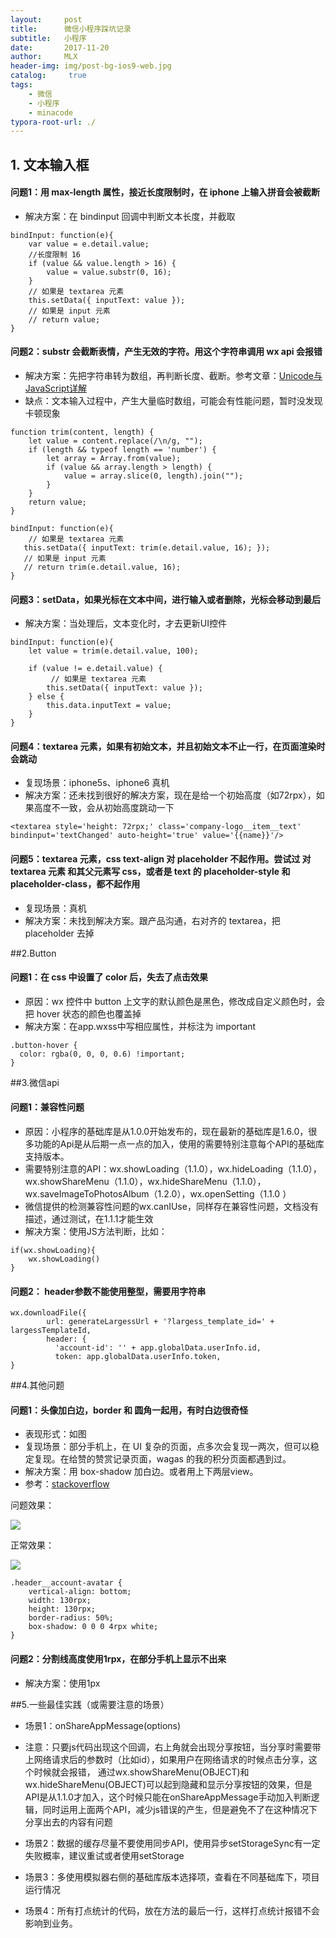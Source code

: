 ```yaml
---
layout:     post
title:      微信小程序踩坑记录
subtitle:   小程序
date:       2017-11-20
author:     MLX
header-img: img/post-bg-ios9-web.jpg
catalog: 	 true
tags:
    - 微信
    - 小程序
    - minacode
typora-root-url: ./
---
```


## 1. 文本输入框

#### 问题1：用 max-length 属性，接近长度限制时，在 iphone 上输入拼音会被截断
* 解决方案：在 bindinput 回调中判断文本长度，并截取

```
bindInput: function(e){
    var value = e.detail.value;
    //长度限制 16
    if (value && value.length > 16) { 
        value = value.substr(0, 16);
    }
    // 如果是 textarea 元素
    this.setData({ inputText: value });
    // 如果是 input 元素
    // return value;
}
```

#### 问题2：substr 会截断表情，产生无效的字符。用这个字符串调用 wx api 会报错
* 解决方案：先把字符串转为数组，再判断长度、截断。参考文章：[Unicode与JavaScript详解](http://www.ruanyifeng.com/blog/2014/12/unicode.html)
* 缺点：文本输入过程中，产生大量临时数组，可能会有性能问题，暂时没发现卡顿现象

```
function trim(content, length) {
    let value = content.replace(/\n/g, "");
    if (length && typeof length == 'number') {
    	let array = Array.from(value);
        if (value && array.length > length) {
            value = array.slice(0, length).join("");
        }
    }
    return value;
}

bindInput: function(e){
	// 如果是 textarea 元素
   this.setData({ inputText: trim(e.detail.value, 16); });
   // 如果是 input 元素
   // return trim(e.detail.value, 16);
}
```
#### 问题3：setData，如果光标在文本中间，进行输入或者删除，光标会移动到最后
* 解决方案：当处理后，文本变化时，才去更新UI控件

```
bindInput: function(e){
    let value = trim(e.detail.value, 100);
   	
    if (value != e.detail.value) {
    	 // 如果是 textarea 元素
        this.setData({ inputText: value });
    } else {
        this.data.inputText = value;
	}
}
```
#### 问题4：textarea 元素，如果有初始文本，并且初始文本不止一行，在页面渲染时会跳动
* 复现场景：iphone5s、iphone6 真机
* 解决方案：还未找到很好的解决方案，现在是给一个初始高度（如72rpx），如果高度不一致，会从初始高度跳动一下

```
<textarea style='height: 72rpx;' class='company-logo__item__text' bindinput='textChanged' auto-height='true' value='{{name}}'/>
```
#### 问题5：textarea 元素，css text-align 对 placeholder 不起作用。尝试过 对 textarea 元素 和其父元素写 css，或者是 text 的 placeholder-style 和 placeholder-class，都不起作用
* 复现场景：真机
* 解决方案：未找到解决方案。跟产品沟通，右对齐的 textarea，把 placeholder 去掉

##2.Button

#### 问题1：在 css 中设置了 color 后，失去了点击效果
* 原因：wx 控件中 button 上文字的默认颜色是黑色，修改成自定义颜色时，会把 hover 状态的颜色也覆盖掉
* 解决方案：在app.wxss中写相应属性，并标注为 important

```
.button-hover {
  color: rgba(0, 0, 0, 0.6) !important;
} 
```

##3.微信api

#### 问题1：兼容性问题
* 原因：小程序的基础库是从1.0.0开始发布的，现在最新的基础库是1.6.0，很多功能的Api是从后期一点一点的加入，使用的需要特别注意每个API的基础库支持版本。
* 需要特别注意的API：wx.showLoading（1.1.0），wx.hideLoading（1.1.0），wx.showShareMenu（1.1.0），wx.hideShareMenu（1.1.0），
  wx.saveImageToPhotosAlbum（1.2.0），wx.openSetting（1.1.0 ）<br/>
* 微信提供的检测兼容性问题的wx.canIUse，同样存在兼容性问题，文档没有描述，通过测试，在1.1.1才能生效
* 解决方案：使用JS方法判断，比如：

```
if(wx.showLoading){
	wx.showLoading()
}
```

#### 问题2： header参数不能使用整型，需要用字符串

```
wx.downloadFile({
        url: generateLargessUrl + '?largess_template_id=' + largessTemplateId,
        header: {
          'account-id': '' + app.globalData.userInfo.id,
          token: app.globalData.userInfo.token,
}
```

##4.其他问题
#### 问题1：头像加白边，border 和 圆角一起用，有时白边很奇怪
* 表现形式：如图
* 复现场景：部分手机上，在 UI 复杂的页面，点多次会复现一两次，但可以稳定复现。在给赞的赞赏记录页面，wagas 的我的积分页面都遇到过。
* 解决方案：用 box-shadow 加白边。或者用上下两层view。
* 参考：[stackoverflow](https://stackoverflow.com/questions/17202128/rounded-cornes-border-radius-safari-issue)

问题效果：

![](http://7xrwrm.com1.z0.glb.clouddn.com/border_radius_1.png)

正常效果：

![](http://7xrwrm.com1.z0.glb.clouddn.com/border_radius_2.png)

```
.header__account-avatar {
    vertical-align: bottom;
    width: 130rpx;
    height: 130rpx;
    border-radius: 50%;
    box-shadow: 0 0 0 4rpx white;
}
```
#### 问题2：分割线高度使用1rpx，在部分手机上显示不出来
* 解决方案：使用1px

##5.一些最佳实践（或需要注意的场景）
* 场景1：onShareAppMessage(options)
* 注意：只要js代码出现这个回调，右上角就会出现分享按钮，当分享时需要带上网络请求后的参数时（比如id），如果用户在网络请求的时候点击分享，这个时候就会报错，
  通过wx.showShareMenu(OBJECT)和wx.hideShareMenu(OBJECT)可以起到隐藏和显示分享按钮的效果，但是API是从1.1.0才加入，这个时候只能在onShareAppMessage手动加入判断逻辑，同时运用上面两个API，减少js错误的产生，但是避免不了在这种情况下分享出去的内容有问题

* 场景2：数据的缓存尽量不要使用同步API，使用异步setStorageSync有一定失败概率，建议重试或者使用setStorage

* 场景3：多使用模拟器右侧的基础库版本选择项，查看在不同基础库下，项目运行情况

* 场景4：所有打点统计的代码，放在方法的最后一行，这样打点统计报错不会影响到业务。